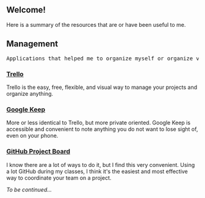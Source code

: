 Welcome!
-------------
Here is a summary of the resources that are or have been useful to me.

Management
-------------

<pre>Applications that helped me to organize myself or organize various projects, whether alone or in a team.</pre>


### [Trello](https://trello.com/)

Trello is the easy, free, flexible, and visual way to manage your projects and organize anything.

### [Google Keep](https://www.google.com/keep/)

More or less identical to Trello, but more private oriented. Google Keep is accessible and convenient to note anything you do not want to lose sight of, even on your phone.

### [GitHub Project Board](https://help.github.com/articles/creating-a-project-board/)

I know there are a lot of ways to do it, but I find this very convenient. Using a lot GitHub during my classes, I think it's the easiest and most effective way to coordinate your team on a project.


*To be continued...* 
